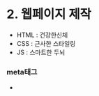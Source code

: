 # 2. 웹페이지 제작

* HTML : 건강한신체
* CSS : 근사한 스타일링
* JS : 스마트한 두뇌


### meta태그
* <Title>태그보다 위에 선언되어야 함
* 코드는 위에서 부터 순차적으로 실행됨
* <meta>태그의 역할은 html 파일의 인코딩을 알려주는 태그
* 글씨가 깨지거나 오류가 뜬다면 meta태그를 제대로 선언하지 않은 경우


### 웹페이지 제작준비 3단 vs 4단
* 3단 : header + contents + footer
* 4단 : header + navigation + contents + footer
	
  
## (1) 선형화 구조
* 디자인을 제외하고 컨텐츠 중심으로 논리적으로 짜는 레이아웃 
* 네비게이션이 페이지 아래쪽에 배치된다해도 마크업은 위에 하는게 선형화구조
	
  
## (2) 시멘틱 요소
 * 요즘 트렌드 추세는 DIV구조
 * WAI-ARIA(Web Accessibility Initiative) 의미없는 div태그에 대한 보안책
 * Native를 권장하지만 현업에서는 90%이상 div 구조이기 때문에 대체안으로 필요에 따라 aria 적용
	
  
## (3) 네이밍
* 디자인요소가 아니라, 컨텐츠중심의 '네이밍'

	
